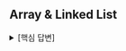 ## Array & Linked List
<details>
<summary>[핵심 답변]</summary>
<div markdown="1">
    Array는 연관된 data를 <b>메모리상에 연속적이며 순차적</b>으로 <b>미리 할당된 크기</b>만큼 저장하는 자료구조 입니다.
</div>
</details>